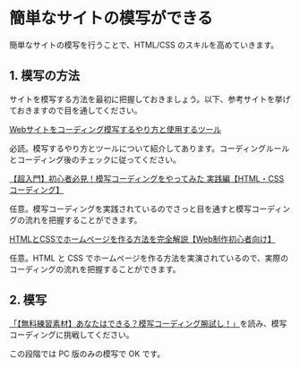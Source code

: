 # 簡単なサイトの模写ができる

簡単なサイトの模写を行うことで、HTML/CSS のスキルを高めていきます。

## 1. 模写の方法

サイトを模写する方法を最初に把握しておきましょう。以下、参考サイトを挙げておきますので目を通してください。

[Webサイトをコーディング模写するやり方と使用するツール](https://haniwaman.com/replication-coding/)

必読。模写するやり方とツールについて紹介してあります。コーディングルールとコーディング後のチェックに従ってください。

[【超入門】初心者必見！模写コーディングをやってみた 実践編【HTML・CSS コーディング】](https://youtu.be/RBLkXAG4QTM)

任意。模写コーディングを実践されているのでさっと目を通すと模写コーディングの流れを把握することができます。

[HTMLとCSSでホームページを作る方法を完全解説【Web制作初心者向け】](https://youtu.be/iIJnE8JDOm4)

任意。HTML と CSS でホームページを作る方法を実演されているので、実際のコーディングの流れを把握することができます。

## 2. 模写

[「【無料練習素材】あなたはできる？模写コーディング腕試し！」](https://note.com/tokyofreelance/n/n4baf7dd10306)を読み、模写コーディングに挑戦してください。

この段階では PC 版のみの模写で OK です。
